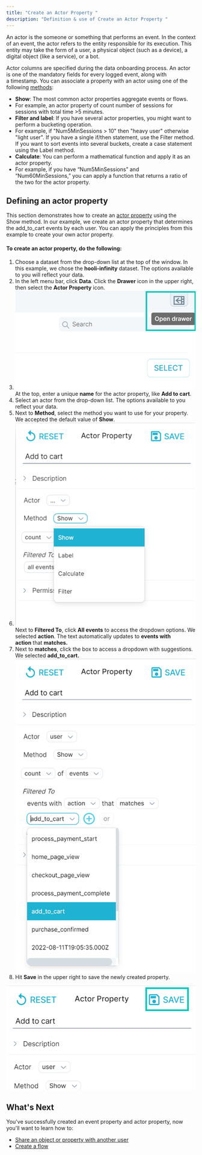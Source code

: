 ```yaml
---
title: "Create an Actor Property "
description: "Definition & use of Create an Actor Property "
---
```

An actor is the someone or something that performs an event. In the context of an event, the actor refers to the entity responsible for its execution. This entity may take the form of a user, a physical object (such as a device), a digital object (like a service), or a bot.

Actor columns are specified during the data onboarding process. An actor is one of the mandatory fields for every logged event, along with a timestamp. You can associate a property with an actor using one of the following [methods](../method):

- **Show**: The most common actor properties aggregate events or flows. 
-   For example, an actor property of count number of sessions for sessions with total time >5 minutes.
- **Filter and label**: If you have several actor properties, you might want to perform a bucketing operation.
-   For example, if "Num5MinSessions > 10" then "heavy user" otherwise "light user". If you have a single if/then statement, use the Filter method. If you want to sort events into several buckets, create a case statement using the Label method.
- **Calculate**: You can perform a mathematical function and apply it as an actor property.
-   For example, if you have “Num5MinSessions” and “Num60MinSessions,” you can apply a function that returns a ratio of the two for the actor property.

## Defining an actor property

This section demonstrates how to create an [actor property](../../../../measure_iq/glossary/journey-actor-user) using the Show method. In our example, we create an actor property that determines the add\_to\_cart events by each user. You can apply the principles from this example to create your own actor property.

#### **To create an actor property, do the following:**

1. Choose a dataset from the drop-down list at the top of the window. In this example, we chose the **hooli-infinity** dataset. The options available to you will reflect your data.
2. In the left menu bar, click **Data**. Click the **Drawer** icon in the upper right, then select the **Actor Property** icon.  
3. ![](./attachments/v5OpenDrawer.png)
At the top, enter a unique **name** for the actor property, like **Add to cart**.
4. Select an actor from the drop-down list. The options available to you reflect your data.
5. Next to **Method**, select the method you want to use for your property. We accepted the default value of **Show**.  
6. ![](./attachments/v5ActorProp.png)
Next to **Filtered To**, click **All events** to access the dropdown options. We selected **action**. The text automatically updates to **events with action** that **matches.**
7. Next to **matches**, click the box to access a dropdown with suggestions. We selected **add\_to\_cart.**![](./attachments/image-20230321-154210.png)
8. Hit **Save** in the upper right to save the newly created property.

![](./attachments/v5SaveButtonAP.png)

## What's Next

You've successfully created an event property and actor property, now you'll want to learn how to:

- [Share an object or property with another user](../../measure_iq/measure-user-guides/manage-your-created-objects/share-an-object-with-other-users)
- [Create a flow](../measure-tutorials/work-with-flows/create-a-flow)